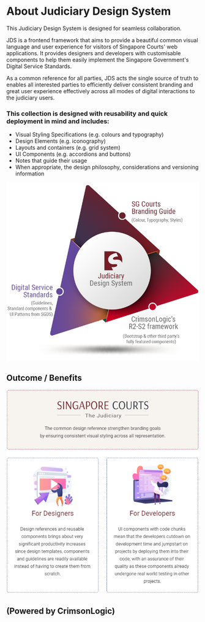 # About Judiciary Design System

This Judiciary Design System is designed for seamless collaboration.

JDS is a frontend framework that aims to provide a beautiful common visual language and user experience for visitors of Singapore Courts' web applications. It provides designers and developers with customisable components to help them easily implement the Singapore Government's Digital Service Standards.

As a common reference for all parties, JDS acts the single source of truth to enables all interested parties to efficiently deliver consistent branding and great user experience effectively across all modes of digital interactions to the judiciary users.

### This collection is designed with reusability and quick deployment in mind and includes:

* Visual Styling Specifications \(e.g. colours and typography\)
* Design Elements \(e.g. iconography\)
* Layouts and containers \(e.g. grid system\)
* UI Components \(e.g. accordions and buttons\)
* Notes that guide their usage
* When appropriate, the design philosophy, considerations and versioning information

![](.gitbook/assets/about.png)

## Outcome / Benefits

![](.gitbook/assets/jds-outcome-gitbook%20%281%29%20%281%29.png)

## \(Powered by CrimsonLogic\)

